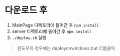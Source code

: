 다운로드 후
===========

1. MainPage 디렉토리에 들어간 후 `npm install`
2. server 디렉토리에 들어간 후 `npm install`
3. `./deploy.sh` 실행
>윈도우의 경우에는 deployonwindows.bat 더블클릭
<!--
4. MainPage의 package.json을 열고 `"proxy": "http://XXXXXXXXXXXXX"` 부분을 자신의 IP로 변경.
    * 자신이 공유기를 사용하고 있다면 외부에서 접속하는 공유기IP로 변경하고 포트포워딩 설정해줄 것.
5. MainPage의 SERVER_ADDR.js를 열고 `const SERVER_ADDR = 'XXXXXXXXX'`부분을 자신의 IP로 변경.
6. `./deploy.sh` 실행.
--!>

